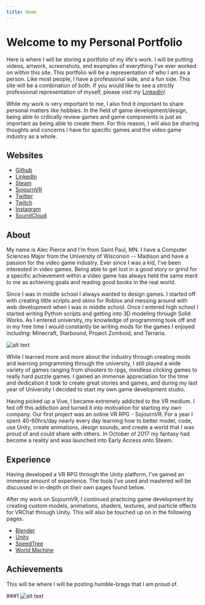 ```yaml
---
title: Home
---
```


# Welcome to my Personal Portfolio

Here is where I will be storing a portfolio of my life's work. I will be putting videos, artwork, screenshots, and examples of everything I've ever worked on within this site. This portfolio will
be a representation of who I am as a person. Like most people, I have a professional side, and a
fun side. This site will be a combination of both. If you would like to see a strictly professional
representation of myself, please visit my [LinkedIn](https://linkedin.com/in/pierrce)!

While my work is very important to me, I also find it important to share personal matters like hobbies. In the field of game development/design, being able to critically review games and game components is just as important as being able to create them. For this reason, I will also be sharing thoughts and concerns I have for specific games and the video game industry as a whole.

## Websites

* [Github](https://github.com/pierrce)
* [LinkedIn](https://linkedin.com/in/pierrce)
* [Steam](https://steamcommunity.com/id/pierrce)
* [SojournVR](https://store.steampowered.com/app/667050/SojournVR/)
* [Twitter](https://twitter.com/pierrcevr)
* [Twitch](https://twitch.tv/pierrce_tv)
* [Instagram](https://www.instagram.com/pierrceinsta/)
* [SoundCloud](https://soundcloud.com/pierrcesc)

## About

My name is Alec Pierce and I'm from Saint Paul, MN. I have a Computer Sciences Major from the University of Wisconsin -- Madison and have a passion for the video game industry. Ever since I was a kid, I've been interested in video games. Being able to get lost in a good story or grind for a specific achievement within a video game has always held the same merit to me as achieving goals and reading good books in the real world.

Since I was in middle school I always wanted to design games. I started off with creating little scripts and skins for Roblox and messing around with web development when I was in middle school. Once I entered high school I started writing Python scripts and getting into 3D modeling through Solid Works. As I entered university, my knowledge of programming took off and in my free time I would constantly be writing mods for the games I enjoyed including: Minecraft, Starbound, Project Zomboid, and Terraria.

![alt text](https://community.playstarbound.com/attachments/dut-png.72626/ "Starbound Mod")

While I learned more and more about the industry through creating mods and learning programming through the university, I still played a wide variety of games ranging from shooters to rpgs, mindless clicking games to really hard puzzle games. I gained an immense appreciation for the time and dedication it took to create great stories and games, and during my last year of University I decided to start my own game development studio.

Having picked up a Vive, I became extremely addicted to the VR medium. I fed off this addiction and turned it into motivation for starting my own company. Our first project was an online VR RPG - SojournVR. For a year I spent 40-60hrs/day nearly every day learning how to better model, code, use Unity, create animations, design sounds, and create a world that I was proud of and could share with others. In October of 2017 my fantasy had become a reality and was launched into Early Access onto Steam.

## Experience

Having developed a VR RPG through the Unity platform, I've gained an immense amount of experience. The tools I've used and mastered will be discussed in in-depth on their own pages found below.

After my work on SojournVR, I continued practicing game development by creating custom models,
animations, shaders, textures, and particle effects for VRChat through Unity. This will also be
touched up on in the following pages.

* [Blender](https://pierrce.github.io/blender)
* [Unity](https://pierrce.github.io/unity)
* [SpeedTree](https://pierrce.github.io/speedtree)
* [World Machine](https://pierrce.github.io/worldmachine)

## Achievements

This will be where I will be posting humble-brags that I am proud of.

###1
![alt text](https://pierrce.github.io/images/happy.png "Leetcode Problem 2")

